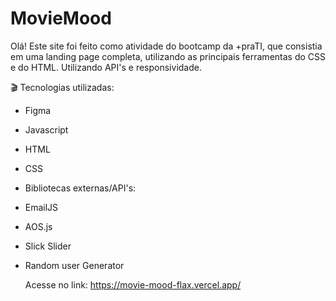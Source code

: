 # MovieMood

Olá! Este site foi feito como atividade do bootcamp da +praTI, que consistia em uma landing page completa, utilizando as principais ferramentas do CSS e do HTML. Utilizando API's e responsividade.

🎬 Tecnologias utilizadas:

- Figma
- Javascript
- HTML
- CSS

- Bibliotecas externas/API's:
- EmailJS
- AOS.js
- Slick Slider
- Random user Generator

  Acesse no link: https://movie-mood-flax.vercel.app/
